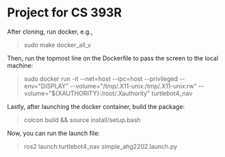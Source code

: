 # Project for CS 393R
After cloning, run docker, e.g.,

> sudo make docker_all_v

Then, run the topmost line on the Dockerfile to pass the screen to the local machine:


> sudo docker run -it --net=host --ipc=host --privileged --env="DISPLAY" --volume="/tmp/.X11-unix:/tmp/.X11-unix:rw" --volume="${XAUTHORITY}:/root/.Xauthority" turtlebot4_nav

Lastly, after launching the docker container, build the package:

> colcon build && source install/setup.bash

Now, you can run the launch file:

> ros2 launch turtlebot4_nav simple_ahg2202.launch.py
